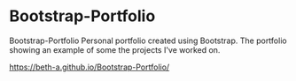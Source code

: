 # Bootstrap-Portfolio
Bootstrap-Portfolio
Personal portfolio created using Bootstrap. The portfolio showing an example of some the projects I've worked on.

https://beth-a.github.io/Bootstrap-Portfolio/